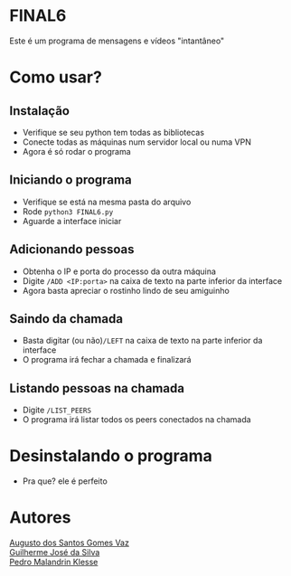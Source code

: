 # FINAL6
Este é um programa de mensagens e vídeos "intantâneo"

# Como usar?
## Instalação
* Verifique se seu python tem todas as bibliotecas
* Conecte todas as máquinas num servidor local ou numa VPN
* Agora é só rodar o programa

## Iniciando o programa
* Verifique se está na mesma pasta do arquivo
* Rode ```python3 FINAL6.py```
* Aguarde a interface iniciar

## Adicionando pessoas
* Obtenha o IP e porta do processo da outra máquina
* Digite ```/ADD <IP:porta>``` na caixa de texto na parte inferior da interface
* Agora basta apreciar o rostinho lindo de seu amiguinho

## Saindo da chamada
* Basta digitar (ou não)```/LEFT``` na caixa de texto na parte inferior da interface
* O programa irá fechar a chamada e finalizará

## Listando pessoas na chamada
* Digite ```/LIST_PEERS```
* O programa irá listar todos os peers conectados na chamada

# Desinstalando o programa
* Pra que? ele é perfeito

# Autores
[Augusto dos Santos Gomes Vaz](https://github.com/Augustodsgv)\
[Guilherme José da Silva](https://github.com/GuiJoseh)\
[Pedro Malandrin Klesse](https://github.com/Klesse)
